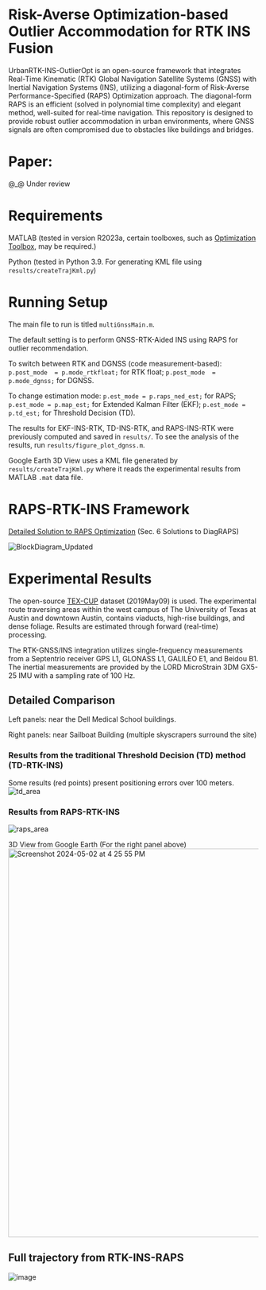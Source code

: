 # Risk-Averse Optimization-based Outlier Accommodation for RTK INS Fusion 

UrbanRTK-INS-OutlierOpt is an open-source framework that integrates Real-Time Kinematic (RTK) 
Global Navigation Satellite Systems (GNSS) with Inertial Navigation Systems (INS), 
utilizing a diagonal-form of Risk-Averse Performance-Specified (RAPS) Optimization approach.
The diagonal-form RAPS is an efficient (solved in polynomial time complexity) and elegant method, well-suited for real-time navigation.
This repository is designed to provide robust outlier accommodation in urban environments,
where GNSS signals are often compromised due to obstacles like buildings and bridges.

# Paper:
@_@ Under review

# Requirements
MATLAB (tested in version R2023a, certain toolboxes, such as [Optimization Toolbox](https://www.mathworks.com/help/optim/index.html?s_tid=CRUX_topnav), may be required.)

Python (tested in Python 3.9. For generating KML file using `results/createTrajKml.py`)

# Running Setup
The main file to run is titled `multiGnssMain.m`.

The default setting is to perform GNSS-RTK-Aided INS using RAPS for outlier recommendation.

To switch between RTK and DGNSS (code measurement-based): `p.post_mode  = p.mode_rtkfloat;` for RTK float; `p.post_mode  = p.mode_dgnss;` for DGNSS.

To change estimation mode: `p.est_mode = p.raps_ned_est;` for RAPS; `p.est_mode = p.map_est;` for Extended Kalman Filter (EKF);  `p.est_mode = p.td_est;` for Threshold Decision (TD).

The results for EKF-INS-RTK, TD-INS-RTK, and RAPS-INS-RTK were previously computed and saved in `results/`. To see the analysis of the results, run `results/figure_plot_dgnss.m`.

Google Earth 3D View uses a KML file generated by `results/createTrajKml.py` where it reads the experimental results from MATLAB `.mat` data file.

# RAPS-RTK-INS Framework
[Detailed Solution to RAPS Optimization](https://escholarship.org/uc/item/38m9w3gj) (Sec. 6 Solutions to DiagRAPS)

![BlockDiagram_Updated](https://github.com/Azurehappen/UrbanRTK-INS-OutlierOpt/assets/45580484/3fbf5612-53aa-4845-ba98-f3f8237f764f)

# Experimental Results
The open-source [TEX-CUP](https://radionavlab.ae.utexas.edu/texcup-desc/) dataset (2019May09) is used.  The experimental route traversing areas within the west campus of The University of Texas at Austin and downtown Austin, contains viaducts, high-rise buildings, and dense foliage. Results are estimated through forward (real-time) processing.

The RTK-GNSS/INS integration utilizes single-frequency measurements from a Septentrio receiver GPS L1, GLONASS L1, GALILEO E1, and Beidou B1.  The inertial measurements are provided by the LORD MicroStrain 3DM GX5-25 IMU with a sampling rate of 100 Hz.

## Detailed Comparison

Left panels: near the Dell Medical School buildings.

Right panels: near Sailboat Building (multiple skyscrapers surround the site)

### Results from the traditional Threshold Decision (TD) method (TD-RTK-INS)
Some results (red points) present positioning errors over 100 meters.
![td_area](https://github.com/Azurehappen/UrbanRTK-INS-OutlierOpt/assets/45580484/7cb2d67f-8353-44cf-a4d1-294541f425fc)

### Results from RAPS-RTK-INS
![raps_area](https://github.com/Azurehappen/UrbanRTK-INS-OutlierOpt/assets/45580484/40a5d462-f4a1-412f-9e7b-7319615f263b)

3D View from Google Earth (For the right panel above)
<img width="782" alt="Screenshot 2024-05-02 at 4 25 55 PM" src="https://github.com/Azurehappen/UrbanRTK-INS-OutlierOpt/assets/45580484/93ab9fb7-72e1-4bff-a289-9abfa87d3f29">

## Full trajectory from RTK-INS-RAPS
![image](https://github.com/Azurehappen/UrbanRTK-INS-OutlierOpt/assets/45580484/2dfd3020-187d-4b78-928b-36fad6dad2c1)
